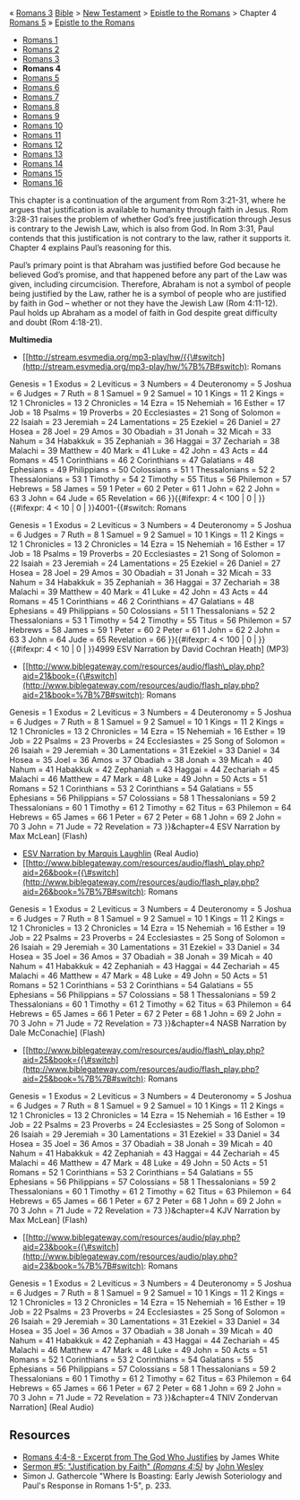 « [Romans 3](Romans_3 "Romans 3")
[Bible](Bible "Bible") \>
[New Testament](New_Testament "New Testament") \>
[Epistle to the Romans](Epistle_to_the_Romans "Epistle to the Romans")
\> Chapter 4
[Romans 5](Romans_5 "Romans 5") »
[Epistle to the Romans](Epistle_to_the_Romans "Epistle to the Romans")
-   [Romans 1](Romans_1 "Romans 1")
-   [Romans 2](Romans_2 "Romans 2")
-   [Romans 3](Romans_3 "Romans 3")
-   **Romans 4**
-   [Romans 5](Romans_5 "Romans 5")
-   [Romans 6](Romans_6 "Romans 6")
-   [Romans 7](Romans_7 "Romans 7")
-   [Romans 8](Romans_8 "Romans 8")
-   [Romans 9](Romans_9 "Romans 9")
-   [Romans 10](Romans_10 "Romans 10")
-   [Romans 11](Romans_11 "Romans 11")
-   [Romans 12](Romans_12 "Romans 12")
-   [Romans 13](Romans_13 "Romans 13")
-   [Romans 14](Romans_14 "Romans 14")
-   [Romans 15](Romans_15 "Romans 15")
-   [Romans 16](Romans_16 "Romans 16")

This chapter is a continuation of the argument from Rom 3:21-31,
where he argues that justification is available to humanity through
faith in Jesus. Rom 3:28-31 raises the problem of whether God’s
free justification through Jesus is contrary to the Jewish Law,
which is also from God. In Rom 3:31, Paul contends that this
justification is not contrary to the law, rather it supports it.
Chapter 4 explains Paul’s reasoning for this.

Paul’s primary point is that Abraham was justified before God
because he believed God’s promise, and that happened before any
part of the Law was given, including circumcision. Therefore,
Abraham is not a symbol of people being justified by the Law,
rather he is a symbol of people who are justified by faith in God –
whether or not they have the Jewish Law (Rom 4:11-12). Paul holds
up Abraham as a model of faith in God despite great difficulty and
doubt (Rom 4:18-21).

**Multimedia**

-   [[http://stream.esvmedia.org/mp3-play/hw/{{\#switch](http://stream.esvmedia.org/mp3-play/hw/%7B%7B#switch):
    Romans

Genesis = 1
Exodus = 2
Leviticus = 3
Numbers = 4
Deuteronomy = 5
Joshua = 6
Judges = 7
Ruth = 8
1 Samuel = 9
2 Samuel = 10
1 Kings = 11
2 Kings = 12
1 Chronicles = 13
2 Chronicles = 14
Ezra = 15
Nehemiah = 16
Esther = 17
Job = 18
Psalms = 19
Proverbs = 20
Ecclesiastes = 21
Song of Solomon = 22
Isaiah = 23
Jeremiah = 24
Lamentations = 25
Ezekiel = 26
Daniel = 27
Hosea = 28
Joel = 29
Amos = 30
Obadiah = 31
Jonah = 32
Micah = 33
Nahum = 34
Habakkuk = 35
Zephaniah = 36
Haggai = 37
Zechariah = 38
Malachi = 39
Matthew = 40
Mark = 41
Luke = 42
John = 43
Acts = 44
Romans = 45
1 Corinthians = 46
2 Corinthians = 47
Galatians = 48
Ephesians = 49
Philippians = 50
Colossians = 51
1 Thessalonians = 52
2 Thessalonians = 53
1 Timothy = 54
2 Timothy = 55
Titus = 56
Philemon = 57
Hebrews = 58
James = 59
1 Peter = 60
2 Peter = 61
1 John = 62
2 John = 63
3 John = 64
Jude = 65
Revelation = 66
}}{{\#ifexpr: 4 < 100 | 0 | }}{{\#ifexpr: 4 < 10 | 0 |
}}4001-{{\#switch: Romans

Genesis = 1
Exodus = 2
Leviticus = 3
Numbers = 4
Deuteronomy = 5
Joshua = 6
Judges = 7
Ruth = 8
1 Samuel = 9
2 Samuel = 10
1 Kings = 11
2 Kings = 12
1 Chronicles = 13
2 Chronicles = 14
Ezra = 15
Nehemiah = 16
Esther = 17
Job = 18
Psalms = 19
Proverbs = 20
Ecclesiastes = 21
Song of Solomon = 22
Isaiah = 23
Jeremiah = 24
Lamentations = 25
Ezekiel = 26
Daniel = 27
Hosea = 28
Joel = 29
Amos = 30
Obadiah = 31
Jonah = 32
Micah = 33
Nahum = 34
Habakkuk = 35
Zephaniah = 36
Haggai = 37
Zechariah = 38
Malachi = 39
Matthew = 40
Mark = 41
Luke = 42
John = 43
Acts = 44
Romans = 45
1 Corinthians = 46
2 Corinthians = 47
Galatians = 48
Ephesians = 49
Philippians = 50
Colossians = 51
1 Thessalonians = 52
2 Thessalonians = 53
1 Timothy = 54
2 Timothy = 55
Titus = 56
Philemon = 57
Hebrews = 58
James = 59
1 Peter = 60
2 Peter = 61
1 John = 62
2 John = 63
3 John = 64
Jude = 65
Revelation = 66
}}{{\#ifexpr: 4 < 100 | 0 | }}{{\#ifexpr: 4 < 10 | 0 | }}4999 ESV
Narration by David Cochran Heath] (MP3)

-   [[http://www.biblegateway.com/resources/audio/flash\_play.php?aid=21&book={{\#switch](http://www.biblegateway.com/resources/audio/flash_play.php?aid=21&book=%7B%7B#switch):
    Romans

Genesis = 1
Exodus = 2
Leviticus = 3
Numbers = 4
Deuteronomy = 5
Joshua = 6
Judges = 7
Ruth = 8
1 Samuel = 9
2 Samuel = 10
1 Kings = 11
2 Kings = 12
1 Chronicles = 13
2 Chronicles = 14
Ezra = 15
Nehemiah = 16
Esther = 19
Job = 22
Psalms = 23
Proverbs = 24
Ecclesiastes = 25
Song of Solomon = 26
Isaiah = 29
Jeremiah = 30
Lamentations = 31
Ezekiel = 33
Daniel = 34
Hosea = 35
Joel = 36
Amos = 37
Obadiah = 38
Jonah = 39
Micah = 40
Nahum = 41
Habakkuk = 42
Zephaniah = 43
Haggai = 44
Zechariah = 45
Malachi = 46
Matthew = 47
Mark = 48
Luke = 49
John = 50
Acts = 51
Romans = 52
1 Corinthians = 53
2 Corinthians = 54
Galatians = 55
Ephesians = 56
Philippians = 57
Colossians = 58
1 Thessalonians = 59
2 Thessalonians = 60
1 Timothy = 61
2 Timothy = 62
Titus = 63
Philemon = 64
Hebrews = 65
James = 66
1 Peter = 67
2 Peter = 68
1 John = 69
2 John = 70
3 John = 71
Jude = 72
Revelation = 73
}}&chapter=4 ESV Narration by Max McLean] (Flash)

-   [ESV Narration by Marquis Laughlin](http://www.gnpcb.org/esv/share/audio/smil?passage=Romans+4)
    (Real Audio)
-   [[http://www.biblegateway.com/resources/audio/flash\_play.php?aid=26&book={{\#switch](http://www.biblegateway.com/resources/audio/flash_play.php?aid=26&book=%7B%7B#switch):
    Romans

Genesis = 1
Exodus = 2
Leviticus = 3
Numbers = 4
Deuteronomy = 5
Joshua = 6
Judges = 7
Ruth = 8
1 Samuel = 9
2 Samuel = 10
1 Kings = 11
2 Kings = 12
1 Chronicles = 13
2 Chronicles = 14
Ezra = 15
Nehemiah = 16
Esther = 19
Job = 22
Psalms = 23
Proverbs = 24
Ecclesiastes = 25
Song of Solomon = 26
Isaiah = 29
Jeremiah = 30
Lamentations = 31
Ezekiel = 33
Daniel = 34
Hosea = 35
Joel = 36
Amos = 37
Obadiah = 38
Jonah = 39
Micah = 40
Nahum = 41
Habakkuk = 42
Zephaniah = 43
Haggai = 44
Zechariah = 45
Malachi = 46
Matthew = 47
Mark = 48
Luke = 49
John = 50
Acts = 51
Romans = 52
1 Corinthians = 53
2 Corinthians = 54
Galatians = 55
Ephesians = 56
Philippians = 57
Colossians = 58
1 Thessalonians = 59
2 Thessalonians = 60
1 Timothy = 61
2 Timothy = 62
Titus = 63
Philemon = 64
Hebrews = 65
James = 66
1 Peter = 67
2 Peter = 68
1 John = 69
2 John = 70
3 John = 71
Jude = 72
Revelation = 73
}}&chapter=4 NASB Narration by Dale McConachie] (Flash)

-   [[http://www.biblegateway.com/resources/audio/flash\_play.php?aid=25&book={{\#switch](http://www.biblegateway.com/resources/audio/flash_play.php?aid=25&book=%7B%7B#switch):
    Romans

Genesis = 1
Exodus = 2
Leviticus = 3
Numbers = 4
Deuteronomy = 5
Joshua = 6
Judges = 7
Ruth = 8
1 Samuel = 9
2 Samuel = 10
1 Kings = 11
2 Kings = 12
1 Chronicles = 13
2 Chronicles = 14
Ezra = 15
Nehemiah = 16
Esther = 19
Job = 22
Psalms = 23
Proverbs = 24
Ecclesiastes = 25
Song of Solomon = 26
Isaiah = 29
Jeremiah = 30
Lamentations = 31
Ezekiel = 33
Daniel = 34
Hosea = 35
Joel = 36
Amos = 37
Obadiah = 38
Jonah = 39
Micah = 40
Nahum = 41
Habakkuk = 42
Zephaniah = 43
Haggai = 44
Zechariah = 45
Malachi = 46
Matthew = 47
Mark = 48
Luke = 49
John = 50
Acts = 51
Romans = 52
1 Corinthians = 53
2 Corinthians = 54
Galatians = 55
Ephesians = 56
Philippians = 57
Colossians = 58
1 Thessalonians = 59
2 Thessalonians = 60
1 Timothy = 61
2 Timothy = 62
Titus = 63
Philemon = 64
Hebrews = 65
James = 66
1 Peter = 67
2 Peter = 68
1 John = 69
2 John = 70
3 John = 71
Jude = 72
Revelation = 73
}}&chapter=4 KJV Narration by Max McLean] (Flash)

-   [[http://www.biblegateway.com/resources/audio/play.php?aid=23&book={{\#switch](http://www.biblegateway.com/resources/audio/play.php?aid=23&book=%7B%7B#switch):
    Romans

Genesis = 1
Exodus = 2
Leviticus = 3
Numbers = 4
Deuteronomy = 5
Joshua = 6
Judges = 7
Ruth = 8
1 Samuel = 9
2 Samuel = 10
1 Kings = 11
2 Kings = 12
1 Chronicles = 13
2 Chronicles = 14
Ezra = 15
Nehemiah = 16
Esther = 19
Job = 22
Psalms = 23
Proverbs = 24
Ecclesiastes = 25
Song of Solomon = 26
Isaiah = 29
Jeremiah = 30
Lamentations = 31
Ezekiel = 33
Daniel = 34
Hosea = 35
Joel = 36
Amos = 37
Obadiah = 38
Jonah = 39
Micah = 40
Nahum = 41
Habakkuk = 42
Zephaniah = 43
Haggai = 44
Zechariah = 45
Malachi = 46
Matthew = 47
Mark = 48
Luke = 49
John = 50
Acts = 51
Romans = 52
1 Corinthians = 53
2 Corinthians = 54
Galatians = 55
Ephesians = 56
Philippians = 57
Colossians = 58
1 Thessalonians = 59
2 Thessalonians = 60
1 Timothy = 61
2 Timothy = 62
Titus = 63
Philemon = 64
Hebrews = 65
James = 66
1 Peter = 67
2 Peter = 68
1 John = 69
2 John = 70
3 John = 71
Jude = 72
Revelation = 73
}}&chapter=4 TNIV Zondervan Narration] (Real Audio)

## Resources

-   [Romans 4:4-8 - Excerpt from The God Who Justifies](http://www.aomin.org/Rom45.html)
    by James White
-   [Sermon \#5: "Justification by Faith" *(Romans 4:5)*](http://gbgm-umc.org/umhistory/wesley/sermons/serm-005.stm)
    by [John Wesley](John_Wesley "John Wesley")
-   Simon J. Gathercole "Where Is Boasting: Early Jewish
    Soteriology and Paul's Response in Romans 1-5", p. 233.



